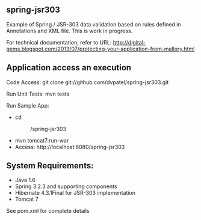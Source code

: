spring-jsr303
-------------------
Example of Spring / JSR-303 data validation based on rules defined in Annotations and XML file.  This is work in progress.

For technical documentation, refer to URL:  http://digital-gems.blogspot.com/2013/07/protecting-your-application-from-mallory.html

Application access an execution
-------------------
Code Access:  git clone git://github.com/dvpatel/spring-jsr303.git
	
Run Unit Tests:  mvn tests
	
Run Sample App:
*  cd <dir>/spring-jsr303
*  mvn tomcat7:run-war
*  Access:  http://localhost:8080/spring-jsr303

System Requirements:
-------------------
*  Java 1.6
*  Spring 3.2.3 and supporting components
*  Hibernate 4.3.1Final for JSR-303 implementation
*  Tomcat 7

See pom.xml for complete details

